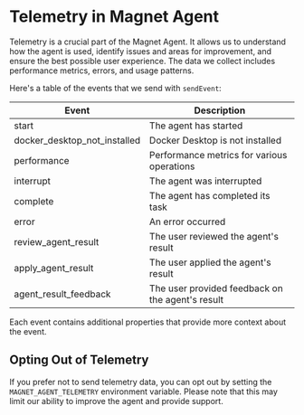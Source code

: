 # Telemetry in Magnet Agent

Telemetry is a crucial part of the Magnet Agent. It allows us to understand how the agent is used, identify issues and areas for improvement, and ensure the best possible user experience. The data we collect includes performance metrics, errors, and usage patterns.

Here's a table of the events that we send with `sendEvent`:

| Event                        | Description                                      |
| ---------------------------- | ------------------------------------------------ |
| start                        | The agent has started                            |
| docker_desktop_not_installed | Docker Desktop is not installed                  |
| performance                  | Performance metrics for various operations       |
| interrupt                    | The agent was interrupted                        |
| complete                     | The agent has completed its task                 |
| error                        | An error occurred                                |
| review_agent_result          | The user reviewed the agent's result             |
| apply_agent_result           | The user applied the agent's result              |
| agent_result_feedback        | The user provided feedback on the agent's result |

Each event contains additional properties that provide more context about the event.

## Opting Out of Telemetry

If you prefer not to send telemetry data, you can opt out by setting the `MAGNET_AGENT_TELEMETRY` environment variable. Please note that this may limit our ability to improve the agent and provide support.
